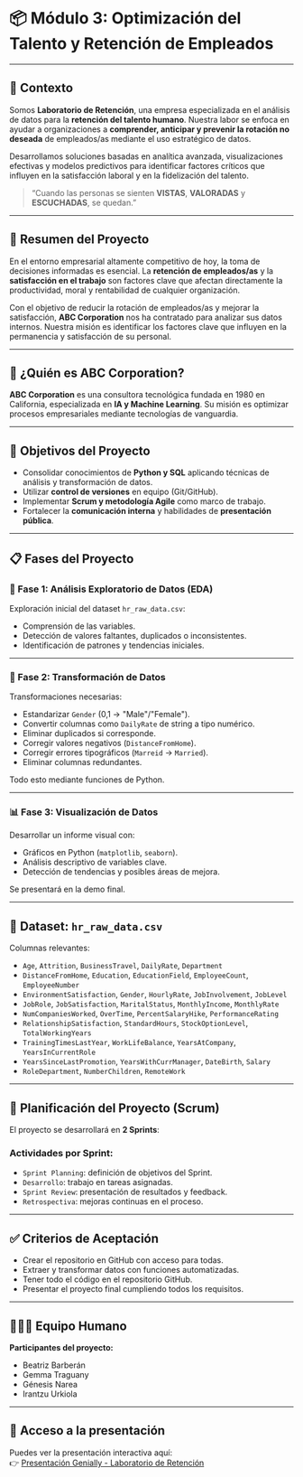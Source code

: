 # 📦 Módulo 3: Optimización del Talento y Retención de Empleados

---

## 🧠 Contexto

Somos **Laboratorio de Retención**, una empresa especializada en el análisis de datos para la **retención del talento humano**. Nuestra labor se enfoca en ayudar a organizaciones a **comprender, anticipar y prevenir la rotación no deseada** de empleados/as mediante el uso estratégico de datos.

Desarrollamos soluciones basadas en analítica avanzada, visualizaciones efectivas y modelos predictivos para identificar factores críticos que influyen en la satisfacción laboral y en la fidelización del talento.

> “Cuando las personas se sienten **VISTAS**, **VALORADAS** y **ESCUCHADAS**, se quedan.”

---

## 🚀 Resumen del Proyecto

En el entorno empresarial altamente competitivo de hoy, la toma de decisiones informadas es esencial. La **retención de empleados/as** y la **satisfacción en el trabajo** son factores clave que afectan directamente la productividad, moral y rentabilidad de cualquier organización.

Con el objetivo de reducir la rotación de empleados/as y mejorar la satisfacción, **ABC Corporation** nos ha contratado para analizar sus datos internos. Nuestra misión es identificar los factores clave que influyen en la permanencia y satisfacción de su personal.

---

## 🏢 ¿Quién es ABC Corporation?

**ABC Corporation** es una consultora tecnológica fundada en 1980 en California, especializada en **IA y Machine Learning**. Su misión es optimizar procesos empresariales mediante tecnologías de vanguardia.

---

## 🎯 Objetivos del Proyecto

- Consolidar conocimientos de **Python y SQL** aplicando técnicas de análisis y transformación de datos.
- Utilizar **control de versiones** en equipo (Git/GitHub).
- Implementar **Scrum y metodología Agile** como marco de trabajo.
- Fortalecer la **comunicación interna** y habilidades de **presentación pública**.

---

## 📋 Fases del Proyecto

### 📍 Fase 1: Análisis Exploratorio de Datos (EDA)
Exploración inicial del dataset `hr_raw_data.csv`:
- Comprensión de las variables.
- Detección de valores faltantes, duplicados o inconsistentes.
- Identificación de patrones y tendencias iniciales.

---

### 🧹 Fase 2: Transformación de Datos
Transformaciones necesarias:
- Estandarizar `Gender` (0,1 → "Male"/"Female").
- Convertir columnas como `DailyRate` de string a tipo numérico.
- Eliminar duplicados si corresponde.
- Corregir valores negativos (`DistanceFromHome`).
- Corregir errores tipográficos (`Marreid` → `Married`).
- Eliminar columnas redundantes.

Todo esto mediante funciones de Python.

---

### 📊 Fase 3: Visualización de Datos
Desarrollar un informe visual con:
- Gráficos en Python (`matplotlib`, `seaborn`).
- Análisis descriptivo de variables clave.
- Detección de tendencias y posibles áreas de mejora.

Se presentará en la demo final.

---

## 📑 Dataset: `hr_raw_data.csv`

Columnas relevantes:
- `Age`, `Attrition`, `BusinessTravel`, `DailyRate`, `Department`
- `DistanceFromHome`, `Education`, `EducationField`, `EmployeeCount`, `EmployeeNumber`
- `EnvironmentSatisfaction`, `Gender`, `HourlyRate`, `JobInvolvement`, `JobLevel`
- `JobRole`, `JobSatisfaction`, `MaritalStatus`, `MonthlyIncome`, `MonthlyRate`
- `NumCompaniesWorked`, `OverTime`, `PercentSalaryHike`, `PerformanceRating`
- `RelationshipSatisfaction`, `StandardHours`, `StockOptionLevel`, `TotalWorkingYears`
- `TrainingTimesLastYear`, `WorkLifeBalance`, `YearsAtCompany`, `YearsInCurrentRole`
- `YearsSinceLastPromotion`, `YearsWithCurrManager`, `DateBirth`, `Salary`
- `RoleDepartment`, `NumberChildren`, `RemoteWork`

---

## 📅 Planificación del Proyecto (Scrum)

El proyecto se desarrollará en **2 Sprints**:

### Actividades por Sprint:
- `Sprint Planning`: definición de objetivos del Sprint.
- `Desarrollo`: trabajo en tareas asignadas.
- `Sprint Review`: presentación de resultados y feedback.
- `Retrospectiva`: mejoras continuas en el proceso.

---

## ✅ Criterios de Aceptación

- Crear el repositorio en GitHub con acceso para todas.
- Extraer y transformar datos con funciones automatizadas.
- Tener todo el código en el repositorio GitHub.
- Presentar el proyecto final cumpliendo todos los requisitos.

---

## 🧑‍🤝‍🧑 Equipo Humano

**Participantes del proyecto:**

- Beatriz Barberán  
- Gemma Traguany  
- Génesis Narea  
- Irantzu Urkiola

---

## 🔗 Acceso a la presentación

Puedes ver la presentación interactiva aquí:  
👉 [Presentación Genially - Laboratorio de Retención](https://view.genially.com/684a9e6d3ae78dfd7bc57f8f/presentation-laboratorio-de-retencion)
